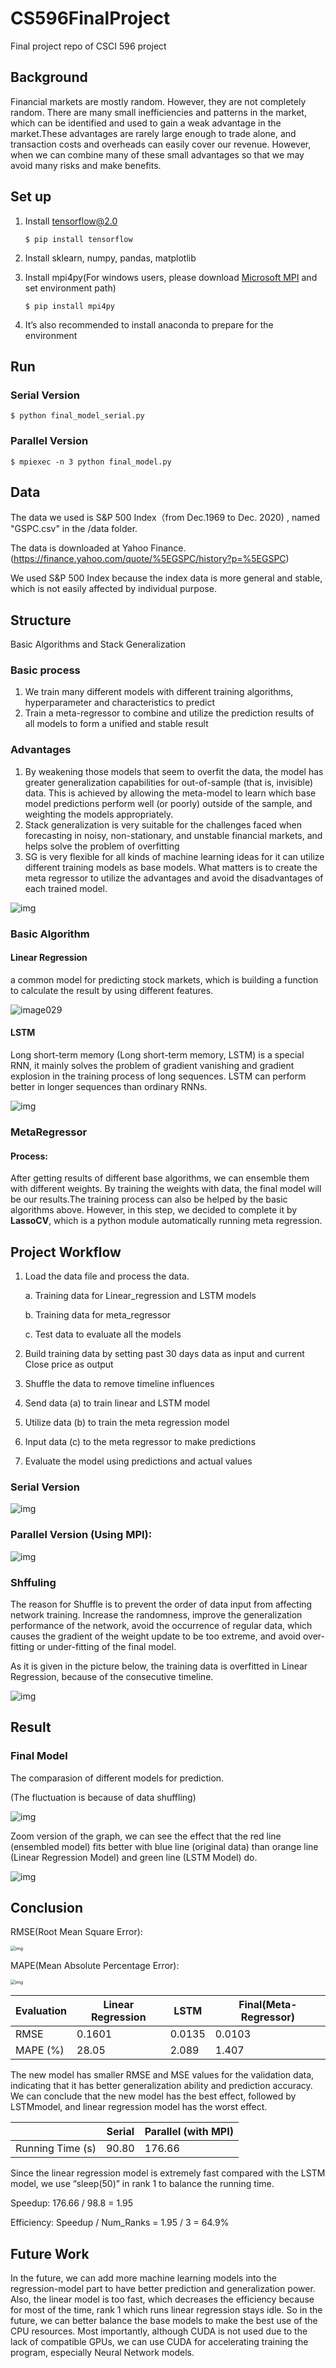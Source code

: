# CS596FinalProject

Final project repo of CSCI 596 project



## Background

Financial markets are mostly random. However, they are not completely random. There are many small inefficiencies and patterns in the market, which can be identified and used to gain a weak advantage in the market.These advantages are rarely large enough to trade alone, and transaction costs and overheads can easily cover our revenue. However, when we can combine many of these small advantages so that we may avoid many risks and make benefits.


## Set up

1. Install tensorflow@2.0

   `$ pip install tensorflow`
   
2.  Install sklearn, numpy, pandas, matplotlib
3. Install mpi4py(For windows users, please download [Microsoft MPI](https://docs.microsoft.com/en-us/message-passing-interface/microsoft-mpi) and set environment path)	

   `$ pip install mpi4py`
   
4. It’s also recommended to install anaconda to prepare for the environment

## Run

### Serial Version

`$ python final_model_serial.py`

### Parallel Version

`$ mpiexec -n 3 python final_model.py`



## Data

The data we used is S&P 500 Index（from Dec.1969 to Dec. 2020) , named "GSPC.csv" in the /data folder.

The data is downloaded at Yahoo Finance. (https://finance.yahoo.com/quote/%5EGSPC/history?p=%5EGSPC)

 We used S&P 500 Index because the index data is more general and stable, which is not easily affected by individual purpose.



## Structure

Basic Algorithms and Stack Generalization

### Basic process

1. We train many different models with different training algorithms, hyperparameter and characteristics to predict
2. Train a meta-regressor to combine and utilize the prediction results of all models to form a unified and stable result

### Advantages

1. By weakening those models that seem to overfit the data, the model has greater generalization capabilities for out-of-sample (that is, invisible) data. This is achieved by allowing the meta-model to learn which base model predictions perform well (or poorly) outside of the sample, and weighting the models appropriately.
2. Stack generalization is very suitable for the challenges faced when forecasting in noisy, non-stationary, and unstable financial markets, and helps solve the problem of overfitting
3. SG is very flexible for all kinds of machine learning ideas for it can utilize different training models as base models. What matters is to create the meta regressor to utilize the advantages and avoid the disadvantages of each trained model.

![img](https://lh6.googleusercontent.com/VXs_RsvPrZgBHNVilABhn9lhGHcoysV6RwgKxTR5Bg2PH0XvFRQHCPOr5iais5ZO-p0rH1fFxv04ysaalpbSHr-sgB6jGwusSWNekldVJ76x1v39HxWt_6oYRNXkZv01tGh2Fg7s)



### Basic Algorithm

#### Linear Regression

a common model for predicting stock markets, which is building a function to calculate the result by using different features.

![image029](https://lh3.googleusercontent.com/UZHIRX-iE14PX-C_9XEKh5bP59BMvNRXZBXsq4zm97_pJNyHOwqc4mfwLtWJxyhjTWYBJKTtsE2QAAps2SeTb41Is9Ter0-W1vFxnJ6u9G42VGnxD49FzbWtLoruuoCbgYDdNQcV)

#### LSTM

Long short-term memory (Long short-term memory, LSTM) is a special RNN, it mainly solves the problem of gradient vanishing and gradient explosion in the training process of long sequences. LSTM can perform better in longer sequences than ordinary RNNs.

![img](https://lh6.googleusercontent.com/t6uEKzGXjwCJsC4d5VnqL1xJlLuiN3ygNidsXog8afrzFLcGKUkt2pUmNk_vb4rTVG28Ytx37aOAJszR-rY3drs-e71THGt-ehHigMhl0IMX3Cwig5Q9W1hj8qO5SnkgNRu6DZAS)

### MetaRegressor

#### Process:

After getting results of different base algorithms, we can ensemble them with different weights. By training the weights with data, the final model will be our results.The training process can also be helped by the basic algorithms above. However, in this step, we decided to complete it by **LassoCV**, which is a python module automatically running meta regression.



## Project Workflow

1. Load the data file and process the data.

   a. Training data for Linear_regression and LSTM models 

   b. Training data for meta_regressor

   c. Test data to evaluate all the models

 2. Build training data by setting past 30 days data as input and current Close price as output

 3. Shuffle the data to remove timeline influences

 4. Send data (a) to train linear and LSTM model

 5. Utilize data (b) to train the meta regression model

 6. Input data (c) to the meta regressor to make predictions

 7. Evaluate the model using predictions and actual values



### Serial Version

![img](https://lh4.googleusercontent.com/fMQ0FU5DflQ7dFop-5htMQbdN-teOPdisa83MFvWcVr-9as8wFuRfC_Lpk_vrOYgwL_knKrWh9FMxD4WNj7P5VuGPgqSEgb-MqYwN7JnhuDT_oTPiLdIxyckNxEciEbafiPnBRmJ)

### Parallel Version (Using MPI):

![img](https://lh6.googleusercontent.com/GKOqZA_lc0eQlQZ9y4EUPeIZo8roX7Yqj0xBH1cA2pxQJo-MfQVkQafTlGxfZPm2Q1hREPjapoTDIYI1GmXjzHBzpPcq_vAVffY0yibAZNcy2iY-WTdl5uRk1_Z2AWETR2BMSIe6)

### Shffuling

The reason for Shuffle is to prevent the order of data input from affecting network training. Increase the randomness, improve the generalization performance of the network, avoid the occurrence of regular data, which causes the gradient of the weight update to be too extreme, and avoid over-fitting or under-fitting of the final model.



As it is given in the picture below, the training data is overfitted in Linear Regression, because of the consecutive timeline.

![img](https://lh3.googleusercontent.com/o6CoNa8b20fb4nOxUtGcJbZJTMwKqtaD--ba9l5c2o28ywWliJWiXaF2yPVoYksZH-1PD3NOI623lpNK0hfAN_8AzaybnH6JujsNU7yynjhB789oyR-g4cbf7afj4sjsWcTMuIWz)

## Result

### Final Model

The comparasion of different models for prediction.

(The fluctuation is because of data shuffling)

![img](https://lh5.googleusercontent.com/1LcNiJ2PZj5QxJR9zSzC19faXp-oBw7OWe4J4GI6E88A1HNcfzXR-cA3OzKH0Bf5D0ko1kWOoxqF_05RmbIH4y2BJ39NeKD-zFWOw6yOuL307ChQVbPwMrsxtU5kTe1E_S-DC88a)



Zoom version of the graph, we can see the effect that the red line (ensembled model) fits better with blue line (original data) than orange line (Linear Regression Model) and green line (LSTM Model) do.

![img](https://lh5.googleusercontent.com/GCDoBQsSgRnQOL62iXjjp0McLnBMKVHLHHVpo5JxaLWrYKDGxYJupEGzhvvLvOVkX1D-tu938rzLy5HZ0IaAWMOaf0Eef3zH_Q2N8B-2GYsrH2_jTkyywTyxSocwAYroLPshTkZW)



## Conclusion

RMSE(Root Mean Square Error):	

<img src="https://lh4.googleusercontent.com/zenTjapjO4kOoMOe-uyybQulcDkmAwfks9rhW5MjlAyJgEjhqNU25zq1TV1w89XBSO4OOKVVYGyUlZt5GPm7vJRBs7XakstDANMQz0zYC_XnaZj3XXitfrtgyoxespWP5aDELaeD" alt="img" style="zoom:50%;" />

MAPE(Mean Absolute Percentage Error):

<img src="https://lh6.googleusercontent.com/5xrL6AULFHxn43aYhIoSuSGyURVetDiGsNem7Wtr44DGuz1iKrQfsDIZR1bMiN-eIeMOZ5jeNSR4JstbsSYip7ONLkQyAe3DNB32VkCvqoJ0XO5YDlB5yCtGPO_3x9YpgYJic4MM" alt="img" style="zoom:50%;" />



| Evaluation | Linear Regression | LSTM   | Final(Meta-Regressor) |
| ---------- | ----------------- | ------ | --------------------- |
| RMSE       | 0.1601            | 0.0135 | 0.0103                |
| MAPE (%)   | 28.05             | 2.089  | 1.407                 |





The new model has smaller RMSE and MSE values for the validation data, indicating that it has better generalization ability and prediction accuracy. We can conclude that the new model has the best effect, followed by LSTMmodel, and linear regression model has the worst effect.



|                  | Serial | Parallel (with MPI) |
| ---------------- | ------ | ------------------- |
| Running Time (s) | 90.80  | 176.66              |



Since the linear regression model is extremely fast compared with the LSTM model, we use “sleep(50)” in rank 1 to balance the running time. 

   Speedup: 176.66 / 98.8 = 1.95


   Efficiency: Speedup / Num_Ranks = 1.95 / 3 = 64.9%




## Future Work

In the future, we can add more machine learning models into the regression-model part to have better prediction and generalization power. Also, the linear model is too fast, which decreases the efficiency because for most of the time, rank 1 which runs linear regression stays idle. So in the future, we can better balance the base models to make the best use of the CPU resources. Most importantly, although CUDA is not used due to the lack of compatible GPUs, we can use CUDA for accelerating training the program, especially Neural Network models.

